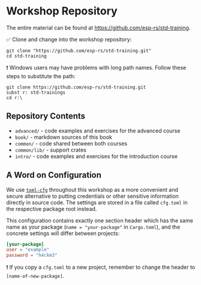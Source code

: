 # Workshop Repository

The entire material can be found at <https://github.com/esp-rs/std-training>.

✅ Clone and change into the workshop repository:

```console
git clone "https://github.com/esp-rs/std-training.git"
cd std-training
```

❗ Windows users may have problems with long path names. Follow these steps to substitute the path:

```console
git clone https://github.com/esp-rs/std-training.git
subst r: std-trainings
cd r:\
```

## Repository Contents

- `advanced/` - code examples and exercises for the advanced course
- `book/` - markdown sources of this book
- `common/` - code shared between both courses
- `common/lib/` - support crates
- `intro/` - code examples and exercises for the introduction course


## A Word on Configuration

We use [`toml-cfg`](https://github.com/jamesmunns/toml-cfg) throughout this workshop as a more convenient and secure alternative to putting credentials or other sensitive information directly in source code. The settings are stored in a file called `cfg.toml` in the respective package root instead.

This configuration contains exactly one section header which has the same name as your package (`name = "your-package"` in `Cargo.toml`), and the concrete settings will differ between projects:

```toml
[your-package]
user = "example"
password = "h4ckm3"
```

❗ If you copy a `cfg.toml` to a new project, remember to change the header to `[name-of-new-package]`.

